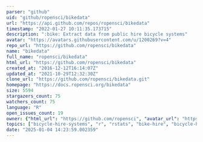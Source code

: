 ```yaml
---
parser: "github"
uid: "github/ropensci/bikedata"
url: "https://api.github.com/repos/ropensci/bikedata"
timestamp: "2022-01-27 10:11:35.173715"
description: ":bike: Extract data from public hire bicycle systems"
avatar: "https://avatars.githubusercontent.com/u/1200269?v=4"
repo_url: "https://github.com/ropensci/bikedata"
name: "bikedata"
full_name: "ropensci/bikedata"
html_url: "https://github.com/ropensci/bikedata"
created_at: "2016-12-12T16:14:07Z"
updated_at: "2021-10-29T12:32:30Z"
clone_url: "https://github.com/ropensci/bikedata.git"
homepage: "https://docs.ropensci.org/bikedata"
size: 5594
stargazers_count: 75
watchers_count: 75
language: "R"
open_issues_count: 19
owner: {"html_url": "https://github.com/ropensci", "avatar_url": "https://avatars.githubusercontent.com/u/1200269?v=4", "login": "ropensci", "type": "Organization"}
topics: ["bicycle-hire-systems", "r", "rstats", "bike-hire", "bicycle-hire", "database", "bike-data", "r-package", "peer-reviewed", "bike-hire-systems", "data-access"]
date: "2025-01-04 14:23:59.002359"
---
```


